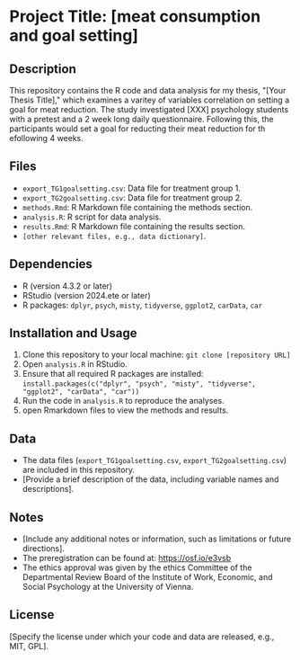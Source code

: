 # Project Title: [meat consumption and goal setting]

## Description

This repository contains the R code and data analysis for my thesis, "[Your Thesis Title]," which examines a varitey of variables correlation on setting a goal for meat reduction. The study investigated [XXX] psychology students with a pretest and a 2 week long daily questionnaire. Following this, the participants would set a goal for reducting their meat reduction for th efollowing 4 weeks.

## Files

* `export_TG1goalsetting.csv`: Data file for treatment group 1.
* `export_TG2goalsetting.csv`: Data file for treatment group 2.
* `methods.Rmd`: R Markdown file containing the methods section.
* `analysis.R`: R script for data analysis.
* `results.Rmd`: R Markdown file containing the results section.
* `[other relevant files, e.g., data dictionary]`.

## Dependencies

* R (version 4.3.2 or later)
* RStudio (version 2024.ete or later)
* R packages: `dplyr`, `psych`, `misty`, `tidyverse`, `ggplot2`, `carData`, `car`

## Installation and Usage

1.  Clone this repository to your local machine: `git clone [repository URL]`
2.  Open `analysis.R` in RStudio.
3.  Ensure that all required R packages are installed: `install.packages(c("dplyr", "psych", "misty", "tidyverse", "ggplot2", "carData", "car"))`
4.  Run the code in `analysis.R` to reproduce the analyses.
5. open Rmarkdown files to view the methods and results.

## Data

* The data files (`export_TG1goalsetting.csv`, `export_TG2goalsetting.csv`) are included in this repository.
* [Provide a brief description of the data, including variable names and descriptions].

## Notes

* [Include any additional notes or information, such as limitations or future directions].
* The preregistration can be found at: https://osf.io/e3vsb
* The ethics approval was given by the ethics Committee of the Departmental Review Board of the Institute of Work, Economic, and Social Psychology at the University of Vienna.

## License

[Specify the license under which your code and data are released, e.g., MIT, GPL].
